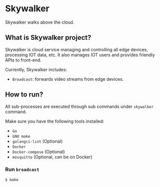 # Skywalker

Skywalker walks above the cloud.

## What is Skywalker project?

Skywalker is cloud service managing and controlling all edge devices, processing IOT data, etc. It also manages IOT users and provides friendly APIs to front-end.

Currently, Skywalker includes:

- `Broadcast`: forwards video streams from edge devices.

## How to run?

All sub-processes are executed through sub commands under `skywalker` command.

Make sure you have the following tools installed:

- `Go`
- `GNU make`
- `golangci-lint` (Optional)
- `Docker`
- `Docker-compose` (Optional)
- `mosquitto` (Optional, can be on Docker)

### Run `broadcast`

```bash
$ make
```
